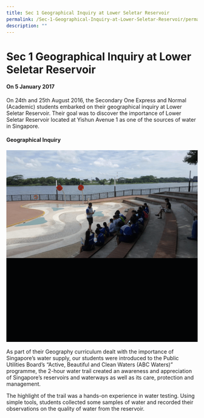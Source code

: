 ```yaml
---
title: Sec 1 Geographical Inquiry at Lower Seletar Reservoir
permalink: /Sec-1-Geographical-Inquiry-at-Lower-Seletar-Reservoir/permalink/
description: ""
---
```

Sec 1 Geographical Inquiry at Lower Seletar Reservoir
=====================================================

#### On 5 January 2017

  

On 24th and 25th August 2016, the Secondary One Express and Normal (Academic) students embarked on their geographical inquiry at Lower Seletar Reservoir. Their goal was to discover the importance of Lower Seletar Reservoir located at Yishun Avenue 1 as one of the sources of water in Singapore.



#### Geographical Inquiry

![](/images/Inquiry.gif)


As part of their Geography curriculum dealt with the importance of Singapore’s water supply, our students were introduced to the Public Utilities Board’s “Active, Beautiful and Clean Waters (ABC Waters)” programme, the 2-hour water trail created an awareness and appreciation of Singapore’s reservoirs and waterways as well as its care, protection and management.

  

The highlight of the trail was a hands-on experience in water testing. Using simple tools, students collected some samples of water and recorded their observations on the quality of water from the reservoir.